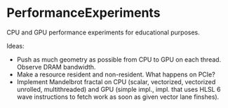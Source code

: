 # PerformanceExperiments
CPU and GPU performance experiments for educational purposes.

Ideas:
- Push as much geometry as possible from CPU to GPU on each thread. Observe DRAM bandwidth.
- Make a resource resident and non-resident. What happens on PCIe?
- Implement Mandelbrot fractal on CPU (scalar, vectorized, vectorized unrolled, multithreaded) and GPU (simple impl., impl. that uses HLSL 6 wave instructions to fetch work as soon as given vector lane finshes).
